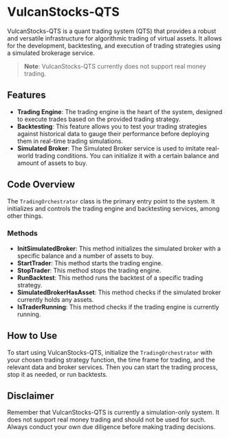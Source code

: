 # VulcanStocks-QTS

VulcanStocks-QTS is a quant trading system (QTS) that provides a robust and versatile infrastructure for algorithmic trading of virtual assets. It allows for the development, backtesting, and execution of trading strategies using a simulated brokerage service.

> **Note**: VulcanStocks-QTS currently does not support real money trading.

## Features

- **Trading Engine**: The trading engine is the heart of the system, designed to execute trades based on the provided trading strategy.
- **Backtesting**: This feature allows you to test your trading strategies against historical data to gauge their performance before deploying them in real-time trading simulations.
- **Simulated Broker**: The Simulated Broker service is used to imitate real-world trading conditions. You can initialize it with a certain balance and amount of assets to buy.

## Code Overview

The `TradingOrchestrator` class is the primary entry point to the system. It initializes and controls the trading engine and backtesting services, among other things.

### Methods

- **InitSimulatedBroker**: This method initializes the simulated broker with a specific balance and a number of assets to buy.
- **StartTrader**: This method starts the trading engine.
- **StopTrader**: This method stops the trading engine.
- **RunBacktest**: This method runs the backtest of a specific trading strategy.
- **SimulatedBrokerHasAsset**: This method checks if the simulated broker currently holds any assets.
- **IsTraderRunning**: This method checks if the trading engine is currently running.

## How to Use

To start using VulcanStocks-QTS, initialize the `TradingOrchestrator` with your chosen trading strategy function, the time frame for trading, and the relevant data and broker services. Then you can start the trading process, stop it as needed, or run backtests.

## Disclaimer

Remember that VulcanStocks-QTS is currently a simulation-only system. It does not support real money trading and should not be used for such. Always conduct your own due diligence before making trading decisions.

